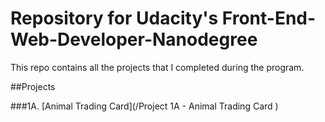 # Repository for Udacity's Front-End-Web-Developer-Nanodegree
This repo contains all the projects that I completed during the program.

##Projects

###1A. [Animal Trading Card](/Project 1A - Animal Trading Card )
